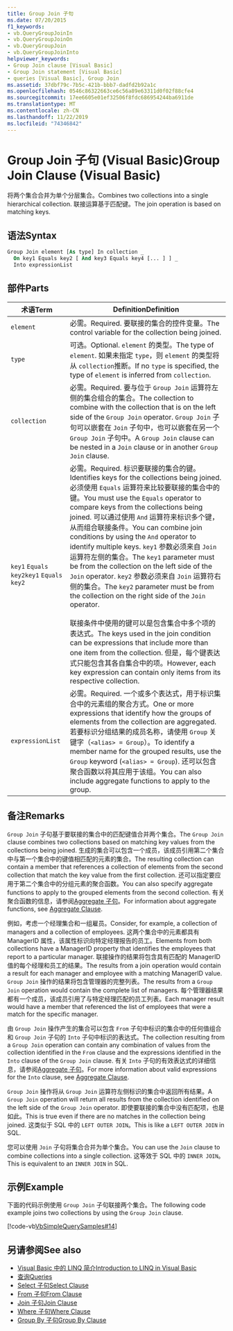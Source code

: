 ```yaml
---
title: Group Join 子句
ms.date: 07/20/2015
f1_keywords:
- vb.QueryGroupJoinIn
- vb.QueryGroupJoinOn
- vb.QueryGroupJoin
- vb.QueryGroupJoinInto
helpviewer_keywords:
- Group Join clause [Visual Basic]
- Group Join statement [Visual Basic]
- queries [Visual Basic], Group Join
ms.assetid: 37dbf79c-7b5c-421b-bbb7-dadfd2b92a1c
ms.openlocfilehash: 0546c86322663ce6c56a89e63311d0f02f88cfe4
ms.sourcegitcommit: 17ee6605e01ef32506f8fdc686954244ba6911de
ms.translationtype: MT
ms.contentlocale: zh-CN
ms.lasthandoff: 11/22/2019
ms.locfileid: "74346842"
---
```

# <a name="group-join-clause-visual-basic"></a><span data-ttu-id="d9cfc-102">Group Join 子句 (Visual Basic)</span><span class="sxs-lookup"><span data-stu-id="d9cfc-102">Group Join Clause (Visual Basic)</span></span>
<span data-ttu-id="d9cfc-103">将两个集合合并为单个分层集合。</span><span class="sxs-lookup"><span data-stu-id="d9cfc-103">Combines two collections into a single hierarchical collection.</span></span> <span data-ttu-id="d9cfc-104">联接运算基于匹配键。</span><span class="sxs-lookup"><span data-stu-id="d9cfc-104">The join operation is based on matching keys.</span></span>  
  
## <a name="syntax"></a><span data-ttu-id="d9cfc-105">语法</span><span class="sxs-lookup"><span data-stu-id="d9cfc-105">Syntax</span></span>  
  
```vb  
Group Join element [As type] In collection _  
  On key1 Equals key2 [ And key3 Equals key4 [... ] ] _  
  Into expressionList  
```  
  
## <a name="parts"></a><span data-ttu-id="d9cfc-106">部件</span><span class="sxs-lookup"><span data-stu-id="d9cfc-106">Parts</span></span>  
  
|<span data-ttu-id="d9cfc-107">术语</span><span class="sxs-lookup"><span data-stu-id="d9cfc-107">Term</span></span>|<span data-ttu-id="d9cfc-108">Definition</span><span class="sxs-lookup"><span data-stu-id="d9cfc-108">Definition</span></span>|  
|---|---|  
|`element`|<span data-ttu-id="d9cfc-109">必需。</span><span class="sxs-lookup"><span data-stu-id="d9cfc-109">Required.</span></span> <span data-ttu-id="d9cfc-110">要联接的集合的控件变量。</span><span class="sxs-lookup"><span data-stu-id="d9cfc-110">The control variable for the collection being joined.</span></span>|  
|`type`|<span data-ttu-id="d9cfc-111">可选。</span><span class="sxs-lookup"><span data-stu-id="d9cfc-111">Optional.</span></span> <span data-ttu-id="d9cfc-112">`element` 的类型。</span><span class="sxs-lookup"><span data-stu-id="d9cfc-112">The type of `element`.</span></span> <span data-ttu-id="d9cfc-113">如果未指定 `type`，则 `element` 的类型将从 `collection`推断。</span><span class="sxs-lookup"><span data-stu-id="d9cfc-113">If no `type` is specified, the type of `element` is inferred from `collection`.</span></span>|  
|`collection`|<span data-ttu-id="d9cfc-114">必需。</span><span class="sxs-lookup"><span data-stu-id="d9cfc-114">Required.</span></span> <span data-ttu-id="d9cfc-115">要与位于 `Group Join` 运算符左侧的集合组合的集合。</span><span class="sxs-lookup"><span data-stu-id="d9cfc-115">The collection to combine with the collection that is on the left side of the `Group Join` operator.</span></span> <span data-ttu-id="d9cfc-116">`Group Join` 子句可以嵌套在 `Join` 子句中，也可以嵌套在另一个 `Group Join` 子句中。</span><span class="sxs-lookup"><span data-stu-id="d9cfc-116">A `Group Join` clause can be nested in a `Join` clause or in another `Group Join` clause.</span></span>|  
|<span data-ttu-id="d9cfc-117">`key1` `Equals` `key2`</span><span class="sxs-lookup"><span data-stu-id="d9cfc-117">`key1` `Equals` `key2`</span></span>|<span data-ttu-id="d9cfc-118">必需。</span><span class="sxs-lookup"><span data-stu-id="d9cfc-118">Required.</span></span> <span data-ttu-id="d9cfc-119">标识要联接的集合的键。</span><span class="sxs-lookup"><span data-stu-id="d9cfc-119">Identifies keys for the collections being joined.</span></span> <span data-ttu-id="d9cfc-120">必须使用 `Equals` 运算符来比较要联接的集合中的键。</span><span class="sxs-lookup"><span data-stu-id="d9cfc-120">You must use the `Equals` operator to compare keys from the collections being joined.</span></span> <span data-ttu-id="d9cfc-121">可以通过使用 `And` 运算符来标识多个键，从而组合联接条件。</span><span class="sxs-lookup"><span data-stu-id="d9cfc-121">You can combine join conditions by using the `And` operator to identify multiple keys.</span></span> <span data-ttu-id="d9cfc-122">`key1` 参数必须来自 `Join` 运算符左侧的集合。</span><span class="sxs-lookup"><span data-stu-id="d9cfc-122">The `key1` parameter must be from the collection on the left side of the `Join` operator.</span></span> <span data-ttu-id="d9cfc-123">`key2` 参数必须来自 `Join` 运算符右侧的集合。</span><span class="sxs-lookup"><span data-stu-id="d9cfc-123">The `key2` parameter must be from the collection on the right side of the `Join` operator.</span></span><br /><br /> <span data-ttu-id="d9cfc-124">联接条件中使用的键可以是包含集合中多个项的表达式。</span><span class="sxs-lookup"><span data-stu-id="d9cfc-124">The keys used in the join condition can be expressions that include more than one item from the collection.</span></span> <span data-ttu-id="d9cfc-125">但是，每个键表达式只能包含其各自集合中的项。</span><span class="sxs-lookup"><span data-stu-id="d9cfc-125">However, each key expression can contain only items from its respective collection.</span></span>|  
|`expressionList`|<span data-ttu-id="d9cfc-126">必需。</span><span class="sxs-lookup"><span data-stu-id="d9cfc-126">Required.</span></span> <span data-ttu-id="d9cfc-127">一个或多个表达式，用于标识集合中的元素组的聚合方式。</span><span class="sxs-lookup"><span data-stu-id="d9cfc-127">One or more expressions that identify how the groups of elements from the collection are aggregated.</span></span> <span data-ttu-id="d9cfc-128">若要标识分组结果的成员名称，请使用 `Group` 关键字（`<alias> = Group`）。</span><span class="sxs-lookup"><span data-stu-id="d9cfc-128">To identify a member name for the grouped results, use the `Group` keyword (`<alias> = Group`).</span></span> <span data-ttu-id="d9cfc-129">还可以包含聚合函数以将其应用于该组。</span><span class="sxs-lookup"><span data-stu-id="d9cfc-129">You can also include aggregate functions to apply to the group.</span></span>|  
  
## <a name="remarks"></a><span data-ttu-id="d9cfc-130">备注</span><span class="sxs-lookup"><span data-stu-id="d9cfc-130">Remarks</span></span>  
 <span data-ttu-id="d9cfc-131">`Group Join` 子句基于要联接的集合中的匹配键值合并两个集合。</span><span class="sxs-lookup"><span data-stu-id="d9cfc-131">The `Group Join` clause combines two collections based on matching key values from the collections being joined.</span></span> <span data-ttu-id="d9cfc-132">生成的集合可以包含一个成员，该成员引用第二个集合中与第一个集合中的键值相匹配的元素的集合。</span><span class="sxs-lookup"><span data-stu-id="d9cfc-132">The resulting collection can contain a member that references a collection of elements from the second collection that match the key value from the first collection.</span></span> <span data-ttu-id="d9cfc-133">还可以指定要应用于第二个集合中的分组元素的聚合函数。</span><span class="sxs-lookup"><span data-stu-id="d9cfc-133">You can also specify aggregate functions to apply to the grouped elements from the second collection.</span></span> <span data-ttu-id="d9cfc-134">有关聚合函数的信息，请参阅[Aggregate 子句](../../../visual-basic/language-reference/queries/aggregate-clause.md)。</span><span class="sxs-lookup"><span data-stu-id="d9cfc-134">For information about aggregate functions, see [Aggregate Clause](../../../visual-basic/language-reference/queries/aggregate-clause.md).</span></span>  
  
 <span data-ttu-id="d9cfc-135">例如，考虑一个经理集合和一组雇员。</span><span class="sxs-lookup"><span data-stu-id="d9cfc-135">Consider, for example, a collection of managers and a collection of employees.</span></span> <span data-ttu-id="d9cfc-136">这两个集合中的元素都具有 ManagerID 属性，该属性标识向特定经理报告的员工。</span><span class="sxs-lookup"><span data-stu-id="d9cfc-136">Elements from both collections have a ManagerID property that identifies the employees that report to a particular manager.</span></span> <span data-ttu-id="d9cfc-137">联接操作的结果将包含具有匹配的 ManagerID 值的每个经理和员工的结果。</span><span class="sxs-lookup"><span data-stu-id="d9cfc-137">The results from a join operation would contain a result for each manager and employee with a matching ManagerID value.</span></span> <span data-ttu-id="d9cfc-138">`Group Join` 操作的结果将包含管理器的完整列表。</span><span class="sxs-lookup"><span data-stu-id="d9cfc-138">The results from a `Group Join` operation would contain the complete list of managers.</span></span> <span data-ttu-id="d9cfc-139">每个管理器结果都有一个成员，该成员引用了与特定经理匹配的员工列表。</span><span class="sxs-lookup"><span data-stu-id="d9cfc-139">Each manager result would have a member that referenced the list of employees that were a match for the specific manager.</span></span>  
  
 <span data-ttu-id="d9cfc-140">由 `Group Join` 操作产生的集合可以包含 `From` 子句中标识的集合中的任何值组合和 `Group Join` 子句的 `Into` 子句中标识的表达式。</span><span class="sxs-lookup"><span data-stu-id="d9cfc-140">The collection resulting from a `Group Join` operation can contain any combination of values from the collection identified in the `From` clause and the expressions identified in the `Into` clause of the `Group Join` clause.</span></span> <span data-ttu-id="d9cfc-141">有关 `Into` 子句的有效表达式的详细信息，请参阅[Aggregate 子句](../../../visual-basic/language-reference/queries/aggregate-clause.md)。</span><span class="sxs-lookup"><span data-stu-id="d9cfc-141">For more information about valid expressions for the `Into` clause, see [Aggregate Clause](../../../visual-basic/language-reference/queries/aggregate-clause.md).</span></span>  
  
 <span data-ttu-id="d9cfc-142">`Group Join` 操作将从 `Group Join` 运算符左侧标识的集合中返回所有结果。</span><span class="sxs-lookup"><span data-stu-id="d9cfc-142">A `Group Join` operation will return all results from the collection identified on the left side of the `Group Join` operator.</span></span> <span data-ttu-id="d9cfc-143">即使要联接的集合中没有匹配项，也是如此。</span><span class="sxs-lookup"><span data-stu-id="d9cfc-143">This is true even if there are no matches in the collection being joined.</span></span> <span data-ttu-id="d9cfc-144">这类似于 SQL 中的 `LEFT OUTER JOIN`。</span><span class="sxs-lookup"><span data-stu-id="d9cfc-144">This is like a `LEFT OUTER JOIN` in SQL.</span></span>  
  
 <span data-ttu-id="d9cfc-145">您可以使用 `Join` 子句将集合合并为单个集合。</span><span class="sxs-lookup"><span data-stu-id="d9cfc-145">You can use the `Join` clause to combine collections into a single collection.</span></span> <span data-ttu-id="d9cfc-146">这等效于 SQL 中的 `INNER JOIN`。</span><span class="sxs-lookup"><span data-stu-id="d9cfc-146">This is equivalent to an `INNER JOIN` in SQL.</span></span>  
  
## <a name="example"></a><span data-ttu-id="d9cfc-147">示例</span><span class="sxs-lookup"><span data-stu-id="d9cfc-147">Example</span></span>  
 <span data-ttu-id="d9cfc-148">下面的代码示例使用 `Group Join` 子句联接两个集合。</span><span class="sxs-lookup"><span data-stu-id="d9cfc-148">The following code example joins two collections by using the `Group Join` clause.</span></span>  
  
 [!code-vb[VbSimpleQuerySamples#14](~/samples/snippets/visualbasic/VS_Snippets_VBCSharp/VbSimpleQuerySamples/VB/QuerySamples1.vb#14)]  
  
## <a name="see-also"></a><span data-ttu-id="d9cfc-149">另请参阅</span><span class="sxs-lookup"><span data-stu-id="d9cfc-149">See also</span></span>

- [<span data-ttu-id="d9cfc-150">Visual Basic 中的 LINQ 简介</span><span class="sxs-lookup"><span data-stu-id="d9cfc-150">Introduction to LINQ in Visual Basic</span></span>](../../../visual-basic/programming-guide/language-features/linq/introduction-to-linq.md)
- [<span data-ttu-id="d9cfc-151">查询</span><span class="sxs-lookup"><span data-stu-id="d9cfc-151">Queries</span></span>](../../../visual-basic/language-reference/queries/index.md)
- [<span data-ttu-id="d9cfc-152">Select 子句</span><span class="sxs-lookup"><span data-stu-id="d9cfc-152">Select Clause</span></span>](../../../visual-basic/language-reference/queries/select-clause.md)
- [<span data-ttu-id="d9cfc-153">From 子句</span><span class="sxs-lookup"><span data-stu-id="d9cfc-153">From Clause</span></span>](../../../visual-basic/language-reference/queries/from-clause.md)
- [<span data-ttu-id="d9cfc-154">Join 子句</span><span class="sxs-lookup"><span data-stu-id="d9cfc-154">Join Clause</span></span>](../../../visual-basic/language-reference/queries/join-clause.md)
- [<span data-ttu-id="d9cfc-155">Where 子句</span><span class="sxs-lookup"><span data-stu-id="d9cfc-155">Where Clause</span></span>](../../../visual-basic/language-reference/queries/where-clause.md)
- [<span data-ttu-id="d9cfc-156">Group By 子句</span><span class="sxs-lookup"><span data-stu-id="d9cfc-156">Group By Clause</span></span>](../../../visual-basic/language-reference/queries/group-by-clause.md)
